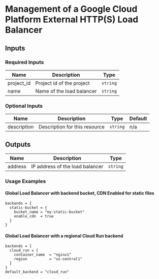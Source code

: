 # Management of a Google Cloud Platform External HTTP(S) Load Balancer

## Inputs 

### Required Inputs

| Name | Description | Type |
|------|-------------|------|
| project\_id | Project id of the project | `string` | 
| name | Name of the load balancer | `string` |

### Optional Inputs

| Name | Description | Type | Default |
|------|-------------|------|---------|
| description | Description for this resource | `string` | n/a |

## Outputs

| Name | Description | Type |
|------|-------------|------|
| address | IP address of the load balancer  | `string` |

### Usage Examples

#### Global Load Balancer with backend bucket, CDN Enabled for static files

```
backends = {
  static-bucket = {
    bucket_name = "my-static-bucket"
    enable_cdn  = true
  }
}
```

#### Global Load Balancer with a regional Cloud Run backend

```
backends = {
  cloud_run = {
    container_name  = "nginx1"
    region          = "us-central1"
  }
}
default_backend = "cloud_run"
```